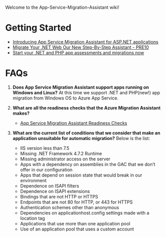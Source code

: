 Welcome to the App-Service-Migration-Assistant wiki!

# Getting Started
* [Introducing App Service Migration Assistant for ASP.NET applications](https://azure.microsoft.com/en-us/blog/introducing-the-app-service-migration-assistant-for-asp-net-applications/?utm_source=t.co&utm_medium=referral)
* [Migrate Your .NET Web Our New Step-By-Step Assistant - PRE10](https://www.youtube.com/watch?v=KYwPVok3-qI)
* [Start your .NET and PHP app assessments and migrations now](https://appmigration.microsoft.com)

# FAQs
1. **Does App Service Migration Assistant support apps running on Windows and Linux?**
    At this time we support .NET and PHP(new!) app migration from Windows OS to Azure App Service.

2.  **What are all the readiness checks that the Azure Migration Assistant makes?**
    * [App Service Migration Assistant Readiness Checks](https://appmigration.microsoft.com/readinesschecks)
   
3. **What are the current list of conditions that we consider that make an application unsuitable for automatic migration?**
    Below is the list: 
    * IIS version less than 7.5
    * Missing .NET Framework 4.7.2 Runtime
    * Missing administrator access on the server
    * Apps with a dependency on assemblies in the GAC that we don’t offer in our configuration
    * Apps that depend on session state that would break in our environment
    * Dependence on ISAPI filters
    * Dependence on ISAPI extensions
    * Bindings that are not HTTP or HTTPS
    * Endpoints that are not 80 for HTTP, or 443 for HTTPS
    * Authentication schemes other than anonymous
    * Dependencies on applicationhost.config settings made with a location tag
    * Applications that use more than one application pool
    * Use of an application pool that uses a custom account

